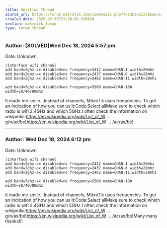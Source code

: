 ```yaml
---
title: Untitled Thread
source_url: https://forum.mikrotik.com/viewtopic.php?f=13&t=213362&p=1115328#p1115328
crawled_date: 2025-02-02T21:38:03.836634
section: mikrotik_forum
type: forum_thread
---
```


### Author: [SOLVED]Wed Dec 18, 2024 5:57 pm
Date: Unknown

```
/interface wifi channel
add band=2ghz-ax disabled=no frequency=2412 name=CHAN-1 width=20mhz
add band=2ghz-ax disabled=no frequency=2437 name=CHAN-6 width=20mhz
add band=2ghz-ax disabled=no frequency=2462 name=CHAN-11 width=20mhz

add band=5ghz-ax disabled=no frequency=5500 name=CHAN-100 width=20/40/80mhz
```

It made me smile...Instead of channels, MikroTik uses frequencies. To get an indication of how you can us it:Code:Select allMake sure to check which radio is wifi 2.4GHz and which 5GHz.I often check the information on wikipedia:https://en.wikipedia.org/wiki/List_of_W ... g/n/ax/be)https://en.wikipedia.org/wiki/List_of_W ... /ac/ax/be)


---
### Author: Wed Dec 18, 2024 6:12 pm
Date: Unknown

```
/interface wifi channel
add band=2ghz-ax disabled=no frequency=2412 name=CHAN-1 width=20mhz
add band=2ghz-ax disabled=no frequency=2437 name=CHAN-6 width=20mhz
add band=2ghz-ax disabled=no frequency=2462 name=CHAN-11 width=20mhz

add band=5ghz-ax disabled=no frequency=5500 name=CHAN-100 width=20/40/80mhz
```

It made me smile...Instead of channels, MikroTik uses frequencies. To get an indication of how you can us it:Code:Select allMake sure to check which radio is wifi 2.4GHz and which 5GHz.I often check the information on wikipedia:https://en.wikipedia.org/wiki/List_of_W ... g/n/ax/be)https://en.wikipedia.org/wiki/List_of_W ... /ac/ax/be)Many many thanks!!!

